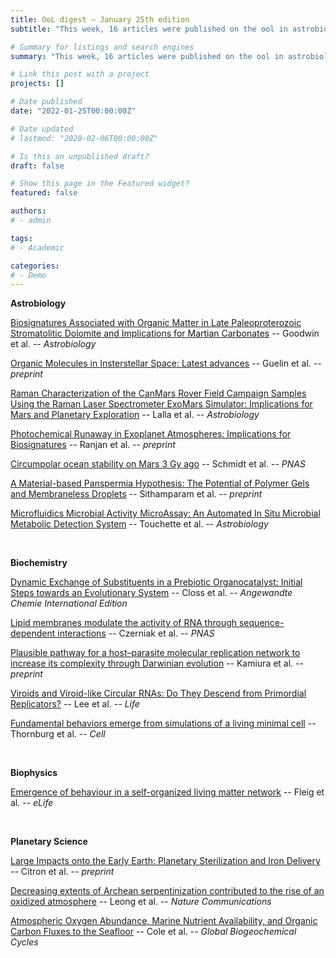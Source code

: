 ```yaml
---
title: OoL digest — January 25th edition
subtitle: "This week, 16 articles were published on the ool in astrobiology, biochemistry, biophysics and planetary science. In astrobiology, we have papers on biosignatures (Goodwin), organic molecules in the ISM (Guelin), Raman spectroscopy on CanMars (Lalla), the impact of photochemical runaway on biosignatures (Ranjan), ocean stability on ancient Mars, the panspermia hypothesis (Sithamparam) and an in situ microbial detection system (Touchette). In biochemistry we have papers on prebiotic organocatalysts (Closs), lipid membranes and RNA interactions (Czerniak), host-parasite molecular replication networks (Kamiura), viroids (Lee) and simulations of a minimal cell (Thornburg). In biophysics, we have a paper on self-organized emergence of behavior (Fleig) and in planetary science. Finally, in planetary science we have papers on impacts on early Earth (Citron), $O_2$ increase in the Archean (Leong) and an Earth-system biogeochemical model (Cole). Enjoy! "

# Summary for listings and search engines
summary: "This week, 16 articles were published on the ool in astrobiology, biochemistry, biophysics and planetary science. In astrobiology, we have papers on biosignatures (Goodwin), organic molecules in the ISM (Guelin), Raman spectroscopy on CanMars (Lalla), the impact of photochemical runaway on biosignatures (Ranjan), ocean stability on ancient Mars, the panspermia hypothesis (Sithamparam) and an in situ microbial detection system (Touchette). In biochemistry we have papers on prebiotic organocatalysts (Closs), lipid membranes and RNA interactions (Czerniak), host-parasite molecular replication networks (Kamiura), viroids (Lee) and simulations of a minimal cell (Thornburg). In biophysics, we have a paper on self-organized emergence of behavior (Fleig) and in planetary science. Finally, in planetary science we have papers on impacts on early Earth (Citron), $O_2$ increase in the Archean (Leong) and an Earth-system biogeochemical model (Cole). Enjoy!"

# Link this post with a project
projects: []

# Date published
date: "2022-01-25T00:00:00Z"

# Date updated
# lastmod: "2020-02-06T00:00:00Z"

# Is this an unpublished draft?
draft: false

# Show this page in the Featured widget?
featured: false

authors:
# - admin

tags:
# - Academic

categories:
# - Demo
---
```


**Astrobiology**

[Biosignatures Associated with Organic Matter in Late Paleoproterozoic Stromatolitic Dolomite and Implications for Martian Carbonates](https://doi.org/10.1089/ast.2021.0010) -- Goodwin et al. -- *Astrobiology*

[Organic Molecules in Insterstellar Space: Latest advances](https://arxiv.org/abs/2201.06106v1) -- Guelin et al. -- *preprint*

[Raman Characterization of the CanMars Rover Field Campaign Samples Using the Raman Laser Spectrometer ExoMars Simulator: Implications for Mars and Planetary Exploration](https://doi.org/10.1089/ast.2021.0055) -- Lalla et al. -- *Astrobiology*

[Photochemical Runaway in Exoplanet Atmospheres: Implications for Biosignatures](http://arxiv.org/abs/2201.08359) -- Ranjan et al. -- *preprint*

[Circumpolar ocean stability on Mars 3 Gy ago](https://doi.org/10.1073/pnas.2112930118) -- Schmidt et al. -- *PNAS*

[A Material-based Panspermia Hypothesis: The Potential of Polymer Gels and Membraneless Droplets](https://arxiv.org/abs/2201.06732v1) -- Sithamparam et al. -- *preprint*

[Microfluidics Microbial Activity MicroAssay: An Automated In Situ Microbial Metabolic Detection System](https://doi.org/10.1089/ast.2021.0072) -- Touchette et al. -- *Astrobiology*


<br>

**Biochemistry**

[Dynamic Exchange of Substituents in a Prebiotic Organocatalyst: Initial Steps towards an Evolutionary System](https://doi.org/10.1002/anie.202112563) -- Closs et al. -- *Angewandte Chemie International Edition*

[Lipid membranes modulate the activity of RNA through sequence-dependent interactions](https://doi.org/10.1073/pnas.2119235119) -- Czerniak et al. -- *PNAS*

[Plausible pathway for a host–parasite molecular replication network to increase its complexity through Darwinian evolution](https://doi.org/10.1101/2022.01.17.476531) -- Kamiura et al. -- *preprint*

[Viroids and Viroid-like Circular RNAs: Do They Descend from Primordial Replicators?](https://doi.org/10.3390/life12010103) -- Lee et al. -- *Life*

[Fundamental behaviors emerge from simulations of a living minimal cell](https://doi.org/10.1016/j.cell.2021.12.025) -- Thornburg et al. -- *Cell*

<br>

**Biophysics**

[Emergence of behaviour in a self-organized living matter network](https://doi.org/10.7554/eLife.62863) -- Fleig et al. -- *eLife*

<br>

**Planetary Science**

[Large Impacts onto the Early Earth: Planetary Sterilization and Iron Delivery](https://arxiv.org/abs/2201.09349v1) -- Citron et al. -- *preprint*

[Decreasing extents of Archean serpentinization contributed to the rise of an oxidized atmosphere](https://doi.org/10.1038/s41467-021-27589-7) -- Leong et al. -- *Nature Communications*

[Atmospheric Oxygen Abundance, Marine Nutrient Availability, and Organic Carbon Fluxes to the Seafloor](https://doi.org/10.1029/2021GB007052) -- Cole et al. -- *Global Biogeochemical Cycles*
